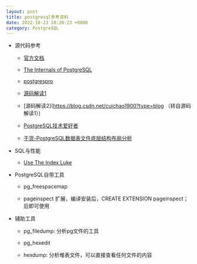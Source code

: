 ```yaml
---
layout: post
title: postgresql参考资料
date: 2022-10-23 20:20:23 +0800
category: PostgreSQL
---
```



* 源代码参考

  - [官方文档](https://www.postgresql.org/docs/15/internals.html)
 
  - [The Internals of PostgreSQL](https://www.interdb.jp/pg/index.html)

  - [postgrespro](https://postgrespro.com/blog/pgsql/3994098)

  - [源码解读1](http://blog.itpub.net/6906/)

  - [源码解读2](https://blog.csdn.net/cuichao1900?type=blog （转自源码解读1）)

  - [PostgreSQL技术爱好者](https://foucus.blog.csdn.net/category_9332424.html)

  - [干货-PostgreSQL数据表文件底层结构布局分析](https://blog.csdn.net/MyySophia/article/details/120724075)

* SQL与性能

  - [Use The Index Luke](https://use-the-index-luke.com/sql/table-of-contents)

* PostgreSQL自带工具

  - pg_freespacemap

  - pageinspect 扩展，编译安装后，CREATE EXTENSION pageinspect； 后即可使用

* 辅助工具
  - pg_filedump: 分析pg文件的工具
 
  - pg_hexedit

  - hexdump: 分析堆表文件，可以直接查看任何文件的内容
